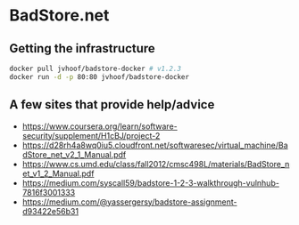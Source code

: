 # BadStore.net

## Getting the infrastructure
```bash
docker pull jvhoof/badstore-docker # v1.2.3
docker run -d -p 80:80 jvhoof/badstore-docker
```

## A few sites that provide help/advice
- https://www.coursera.org/learn/software-security/supplement/H1cBJ/project-2
- https://d28rh4a8wq0iu5.cloudfront.net/softwaresec/virtual_machine/BadStore_net_v2_1_Manual.pdf
- https://www.cs.umd.edu/class/fall2012/cmsc498L/materials/BadStore_net_v1_2_Manual.pdf
- https://medium.com/syscall59/badstore-1-2-3-walkthrough-vulnhub-7816f3001333
- https://medium.com/@yassergersy/badstore-assignment-d93422e56b31